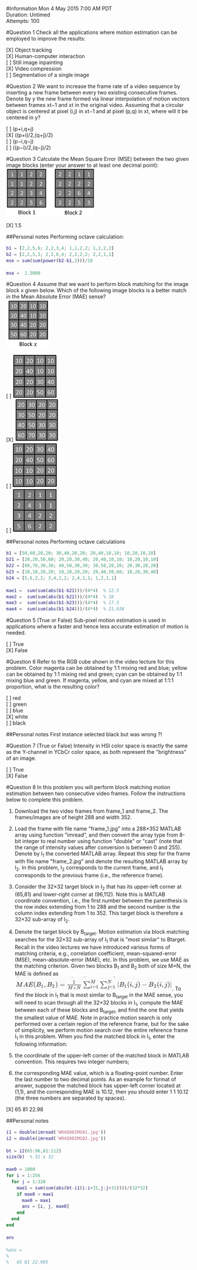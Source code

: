 #Information
Mon 4 May 2015 7:00 AM PDT  
Duration:	Untimed  
Attempts:	100  


#Question 1
Check all the applications where motion estimation can be employed to improve the results:

[X] Object tracking  
[X] Human-computer interaction  
[ ] Still image inpainting  
[X] Video compression  
[ ] Segmentation of a single image  


#Question 2
We want to increase the frame rate of a video sequence by inserting a new frame between every two existing consecutive frames. Denote by y the new frame formed via linear interpolation of motion vectors between frames xt−1 and xt in the original video. Assuming that a circular object is centered at pixel (i,j) in xt−1 and at pixel (p,q) in xt, where will it be centered in y?

[ ] (p+i,q+j)  
[X] ((p+i)/2,(q+j)/2)  
[ ] (p−i,q−j)  
[ ] ((p−i)/2,(q−j)/2)  


#Question 3
Calculate the Mean Square Error (MSE) between the two given image blocks (enter your answer to at least one decimal point):  
![](W04Q03IMG00.png)  

[X] 1.5

##Personal notes
Performing octave calculation:

```matlab
b1 = [2,2,5,6; 2,2,3,4; 1,1,2,2; 1,1,2,2]
b2 = [2,2,5,3; 2,2,6,4; 2,2,2,2; 2,2,1,1]
mse = sum(sum(power(b2-b1,2)))/16

mse =  1.5000
```

#Question 4
Assume that we want to perform block matching for the image block x given below. Which of the following image blocks is a better match in the Mean Absolute Error (MAE) sense?  
![](W04Q04IMG00.png)

[ ] ![](W04Q04IMG01.png)  
[X] ![](W04Q04IMG02.png)  
[ ] ![](W04Q04IMG03.png)  
[ ] ![](W04Q04IMG04.png)  

##Personal notes
Performing octave calculations

```matlab
b1 = [50,60,20,20; 30,40,20,20; 20,40,10,10; 10,20,10,10]
b21 = [20,20,50,60; 20,20,30,40; 20,40,10,10; 10,20,10,10]
b22 = [60,70,30,30; 40,50,30,30; 30,50,20,20; 20,30,20,20]
b23 = [10,10,20,20; 10,10,20,20; 20,40,50,60; 10,20,30,40]
b24 = [5,6,2,2; 3,4,2,2; 2,4,1,1; 1,2,1,1]

mae1 =  sum(sum(abs(b1-b21)))/(4*4)  % 12.5
mae2 =  sum(sum(abs(b1-b22)))/(4*4)  % 10
mae3 =  sum(sum(abs(b1-b23)))/(4*4)  % 17.5
mae4 =  sum(sum(abs(b1-b24)))/(4*4)  % 21.938
```

#Question 5
(True or False) Sub-pixel motion estimation is used in applications where a faster and hence less accurate estimation of motion is needed.

[ ] True  
[X] False


#Question 6
Refer to the RGB cube shown in the video lecture for this problem. Color magenta can be obtained by 1:1 mixing red and blue; yellow can be obtained by 1:1 mixing red and green; cyan can be obtained by 1:1 mixing blue and green. If magenta, yellow, and cyan are mixed at 1:1:1 proportion, what is the resulting color?

[ ] red  
[ ] green  
[ ] blue  
[X] white  
[ ] black

##Personal notes
First instance selected black but was wrong ?!


#Question 7
(True or False) Intensity in HSI color space is exactly the same as the Y-channel in YCbCr color space, as both represent the "brightness" of an image.

[ ] True  
[X] False  


#Question 8
In this problem you will perform block matching motion estimation between two consecutive video frames. Follow the instructions below to complete this problem. 

1. Download the two video frames from frame_1 and frame_2. The frames/images are of height 288 and width 352.
2. Load the frame with file name "frame_1.jpg" into a 288×352 MATLAB array using function "imread", and then convert the array type from 8-bit integer to real number using function "double" or "cast" (note that the range of intensity values after conversion is between 0 and 255). Denote by I<sub>1</sub> the converted MATLAB array. Repeat this step for the frame with file name "frame_2.jpg" and denote the resulting MATLAB array by I<sub>2</sub>. In this problem, I<sub>2</sub> corresponds to the current frame, and I<sub>1</sub> corresponds to the previous frame (i.e., the reference frame).
3. Consider the 32×32 target block in I<sub>2</sub> that has its upper-left corner at (65,81) and lower-right corner at (96,112). Note this is MATLAB coordinate convention, i.e., the first number between the parenthesis is the row index extending from 1 to 288 and the second number is the column index extending from 1 to 352. This target block is therefore a 32×32 sub-array of I<sub>2</sub>.
4. Denote the target block by B<sub>target</sub>. Motion estimation via block matching searches for the 32×32 sub-array of I<sub>1</sub> that is "most similar" to Btarget. Recall in the video lectures we have introduced various forms of matching criteria, e.g., correlation coefficient, mean-squared-error (MSE), mean-absolute-error (MAE), etc. In this problem, we use MAE as the matching criterion. Given two blocks B<sub>1</sub> and B<sub>2</sub> both of size M×N, the MAE is defined as ![](W04Q08IMG00.png). To find the block in I<sub>1</sub> that is most similar to B<sub>target</sub> in the MAE sense, you will need to scan through all the 32×32 blocks in I<sub>1</sub>, compute the MAE between each of these blocks and B<sub>target</sub>, and find the one that yields the smallest value of MAE. Note in practice motion search is only performed over a certain region of the reference frame, but for the sake of simplicity, we perform motion search over the entire reference frame I<sub>1</sub> in this problem. When you find the matched block in I<sub>1</sub>, enter the following information:

1. the coordinate of the upper-left corner of the matched block in MATLAB convention. This requires two integer numbers;
2. the corresponding MAE value, which is a floating-point number. Enter the last number to two decimal points. As an example for format of answer, suppose the matched block has upper-left corner located at (1,1), and the corresponding MAE is 10.12, then you should enter 1 1 10.12 (the three numbers are separated by spaces).

[X] 65 81 22.98

##Personal notes
```matlab
i1 = double(imread('W04Q08IMG01.jpg'))
i2 = double(imread('W04Q08IMG02.jpg'))

bt = i2(65:96,81:112)
size(b)  % 32 x 32

mae0 = 1000
for i = 1:256
  for j = 1:320
    mae1 = sum(sum(abs(bt-i1(i:i+31,j:j+31))))/(32*32)
    if mae0 > mae1
      mae0 = mae1
      ans = [i, j, mae0]
    end
  end
end

ans

%ans =
%
%   65 81 22.985


```
